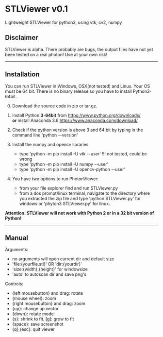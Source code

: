 # STLViewer v0.1
Lightweight STLViewer for python3, using vtk, cv2, numpy

## Disclaimer
STLViewer is alpha. There probably are bugs, the output files have not yet been tested on a real photon! Use at your own risk!

 ---
  
## Installation
You can run STLViewer in Windows, OSX(not tested) and Linux. Your OS must be 64 bit. 
There is no binary release so you have to install Python3-64bit.

0) Download the source code in zip or tar.gz.

1) Install Python **3**-**64bit** from https://www.python.org/downloads/  
__or__ install Anaconda 3.6 https://www.anaconda.com/download/ 

2) Check if the python version is above 3 and 64 bit by typing in the command line 'python --version'

3) Install the numpy and opencv libraries
   * type 'python -m pip install -U vtk --user' !!! not tested, could be wrong
   * type 'python -m pip install -U numpy --user'
   * type 'python -m pip install -U opencv-python --user'
   
4) You have two options to run PhotonViewer:
   * from your file explorer find and run STLViewer.py 
   * from a dos prompt/linux terminal, navigate to the directory where you extracted the zip file and type 'python STLViewer.py' for windows or 'phyton3 STLViewer.py' for linux.

**Attention: STLViewer will not work with Python 2 or in a 32 bit version of Python!** 

---
  
  
## Manual
Arguments: 
- no arguments will open current dir and default size  
- 'file:{yourfile.stl}' OR 'dir:{yourdir}'     
- 'size:{width},{height}' for windowsize  
- 'auto' to autoscan dir and save png's  
  
Controls: 
- {left mousebutton} and drag: rotate
- {mouse wheel}: zoom
- {right mousebutton} and drag: zoom
- {up}: change up vector
- {down}: rotate model    
- {s}: shrink to fit, [g]: grow to fit  
- {space}: save screenshot
- {q},{esc}: quit viewer
